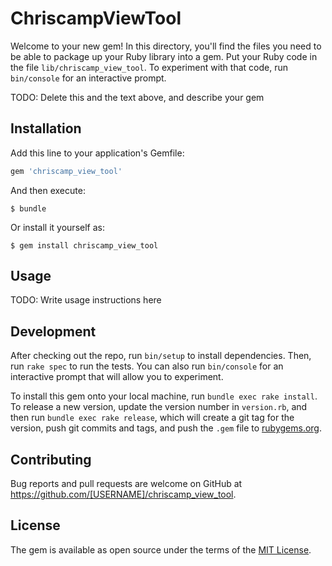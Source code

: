 # ChriscampViewTool

Welcome to your new gem! In this directory, you'll find the files you need to be able to package up your Ruby library into a gem. Put your Ruby code in the file `lib/chriscamp_view_tool`. To experiment with that code, run `bin/console` for an interactive prompt.

TODO: Delete this and the text above, and describe your gem

## Installation

Add this line to your application's Gemfile:

```ruby
gem 'chriscamp_view_tool'
```

And then execute:

    $ bundle

Or install it yourself as:

    $ gem install chriscamp_view_tool

## Usage

TODO: Write usage instructions here

## Development

After checking out the repo, run `bin/setup` to install dependencies. Then, run `rake spec` to run the tests. You can also run `bin/console` for an interactive prompt that will allow you to experiment.

To install this gem onto your local machine, run `bundle exec rake install`. To release a new version, update the version number in `version.rb`, and then run `bundle exec rake release`, which will create a git tag for the version, push git commits and tags, and push the `.gem` file to [rubygems.org](https://rubygems.org).

## Contributing

Bug reports and pull requests are welcome on GitHub at https://github.com/[USERNAME]/chriscamp_view_tool.


## License

The gem is available as open source under the terms of the [MIT License](http://opensource.org/licenses/MIT).

